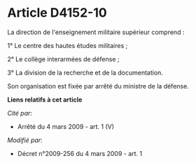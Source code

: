 # Article D4152-10

La direction de l'enseignement militaire supérieur comprend :

1° Le centre des hautes études militaires ;

2° Le collège interarmées de défense ;

3° La division de la recherche et de la documentation.

Son organisation est fixée par arrêté du ministre de la défense.

**Liens relatifs à cet article**

_Cité par_:

  - Arrêté du 4 mars 2009 - art. 1 (V)

_Modifié par_:

  - Décret n°2009-256 du 4 mars 2009 - art. 1
